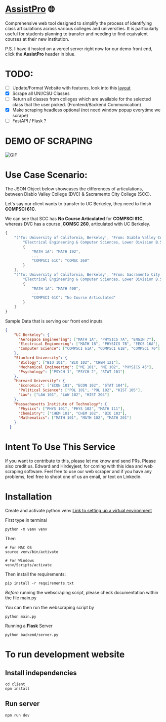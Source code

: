 # [AssistPro](https://assistpro-test.vercel.app) 🌐
Comprehensive web tool designed to simplify the process of identifying class articulations across various colleges and universities. It is particularly useful for students planning to transfer and needing to find equivalent courses at their new institution.

P.S. I have it hosted on a vercel server right now for our demo front end, click the **AssistPro** header in blue.
# TODO:
- [ ] Update/Format Website with features, look into this [layout](https://github.com/hirdey795/assistpro/blob/main/Extra_README/README_LAYOUT.md)
- [x] Scrape all UNI/CSU Classes
- [ ] Return all classes from colleges which are available for the selected class that the user picked. (Frontend/Backend Communication)
- [x] Make scraping headless optional (not need window popup everytime we scrape)
- [ ] FastAPI / Flask ?

# DEMO OF SCRAPING
![GIF](https://media.giphy.com/media/v1.Y2lkPTc5MGI3NjExcHRpbWw1em00MHh4OGxuYW9heHBkajg4eGxyNjZuZHB2N3Bpa2loNSZlcD12MV9pbnRlcm5hbF9naWZfYnlfaWQmY3Q9Zw/QpDKozmCN3XGi2YHBV/giphy.gif)

# Use Case Scenario:

The JSON Object below showcases the differences of articulations, between Diablo Valley College (DVC) & Sacramento City College (SCC).

Let's say our client wants to transfer to UC Berkeley, they need to finish **COMPSCI 61C**.

We can see that SCC has **No Course Articulated** for **COMPSCI 61C**, whereas DVC has a course ,**COMSC 260**, articulated with UC Berkeley.

```js
{
    "('To: University of California, Berkeley', 'From: Diablo Valley College')": [
        "Electrical Engineering & Computer Sciences, Lower Division B.S.",
        {
            "MATH 1A": "MATH 192",
            ...
            "COMPSCI 61C": "COMSC 260"
        }
    ],
    "('To: University of California, Berkeley', 'From: Sacramento City College')": [
        "Electrical Engineering & Computer Sciences, Lower Division B.S.",
        {
            "MATH 1A": "MATH 400",
            ...
            "COMPSCI 61C": "No Course Articulated"
        }
    ]
}
```
Sample Data that is serving our front end inputs
```json
{
    "UC Berkeley": {
      "Aerospace Engineering": ["MATH 1A", "PHYSICS 7A", "ENGIN 7"],
      "Electrical Engineering": ["MATH 1B", "PHYSICS 7B", "EECS 16A"],
      "Computer Science": ["COMPSCI 61A", "COMPSCI 61B", "COMPSCI 70"]
    },
    "Stanford University": {
      "Biology": ["BIO 101", "BIO 102", "CHEM 121"],
      "Mechanical Engineering": ["ME 101", "ME 102", "PHYSICS 45"],
      "Psychology": ["PSYCH 1", "PSYCH 2", "STAT 101"]
    },
    "Harvard University": {
      "Economics": ["ECON 101", "ECON 102", "STAT 104"],
      "Political Science": ["POL 101", "POL 102", "HIST 105"],
      "Law": ["LAW 101", "LAW 102", "HIST 204"]
    },
    "Massachusetts Institute of Technology": {
      "Physics": ["PHYS 101", "PHYS 102", "MATH 111"],
      "Chemistry": ["CHEM 101", "CHEM 102", "BIO 103"],
      "Mathematics": ["MATH 101", "MATH 102", "MATH 201"]
    }
  }
```

# Intent To Use This Service
If you want to contribute to this, please let me know and send PRs. Please also credit us. Edward and Hirdeyjeet, for coming with this idea and web scraping software. Feel free to use our web scraper and if you have any problems, feel free to shoot one of us an email, or text on Linkedin.

# Installation

Create and activate python venv [Link to setting up a virtual environment](https://python.land/virtual-environments/virtualenv)


First type in terminal

```
python -m venv venv
```

Then
```
# For MAC OS
source venv/bin/activate

# For Windows
venv/Scripts/activate
```

Then install the requirements:
```
pip install -r requirements.txt
```

_Before_ running the webscraping script, please check documentation within the file main.py

You can then run the webscraping script by 
```
python main.py
```

Running a **Flask** Server
```
python backend/server.py
```
# To run development website

## Install independencies

```
cd client
npm install
```

## Run server

```
npm run dev
```
